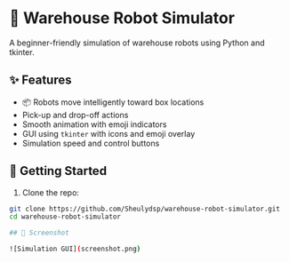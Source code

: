 # 🦾 Warehouse Robot Simulator

A beginner-friendly simulation of warehouse robots using Python and tkinter.

## ✨ Features

- 📦 Robots move intelligently toward box locations
- Pick-up and drop-off actions
- Smooth animation with emoji indicators
- GUI using `tkinter` with icons and emoji overlay
- Simulation speed and control buttons

## 🚀 Getting Started

1. Clone the repo:
```bash
git clone https://github.com/Sheulydsp/warehouse-robot-simulator.git
cd warehouse-robot-simulator

## 📸 Screenshot

![Simulation GUI](screenshot.png)

